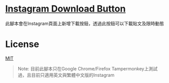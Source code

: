 # [Instagram Download Button](https://github.com/y252328/Instagram_Download_Button)
此腳本會在Instagram頁面上新增下載按鈕，透過此按鈕可以下載貼文及限時動態

# License
[MIT](https://github.com/y252328/Instagram_Download_Button/blob/master/LICENSE)
> Note: 目前此腳本只在Google Chrome/Firefox Tampermonkey上測試過，且目前只適用英文與繁體中文版的Instagram